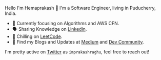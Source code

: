 Hello I'm Hemaprakash 👋 I'm a Software Engineer, living in Puducherry, India.

- 🎯 Currently focusing on Algorithms and AWS CFN.
- 🗣 Sharing Knowledge on [Linkedin](https://linkedin.com/in/imprakashraghu).
- 🥶 Chilling on [LeetCode](https://leetcode.com/imprakashraghu).
- 📄 Find my Blogs and Updates at [Medium](https://imprakashraghu.medium.com) and [Dev Community](https://dev.to/imprakashraghu).

I'm pretty active on [Twitter](https://twitter.com/imprakashraghu) as <code>imprakashraghu</code>, feel free to reach out!
